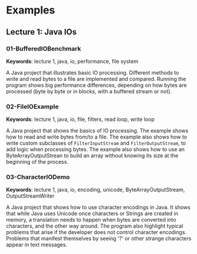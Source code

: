 # Examples

## Lecture 1: Java IOs

### 01-BufferedIOBenchmark

**Keywords**: lecture 1, java, io, performance, file system

A Java project that illustrates basic IO processing. Different methods to write and read bytes to a file are implemented and compared. Running the program shows big performance differences, depending on how bytes are processed (byte by byte or in blocks, with a buffered stream or not).

### 02-FileIOExample

**Keywords**: lecture 1, java, io, file, filters, read loop, write loop

A Java project that shows the basics of IO processing. The example shows how to read and write bytes from/to a file. The example also shows how to write custom subclasses of `FilterInputStream` and `FilterOutputStream`, to add logic when processing bytes. The example also shows how to use an ByteArrayOutputStrean to build an array without knowing its size at the beginning of the process.

### 03-CharacterIODemo

**Keywords**: lecture 1, java, io, encoding, unicode, ByteArrayOutputStream, OutputStreamWriter

A Java project that shows how to use character encodings in Java. It shows that while Java uses Unicode once characters or Strings are created in memory, a translation needs to happen when bytes are converted into characters, and the other way around. The program also highlight typical problems that arise if the developer does not control character encodings. Problems that manifest themselves by seeing '?' or other strange characters appear in text messages.